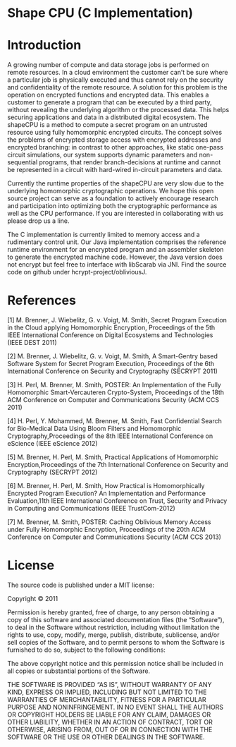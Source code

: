 Shape CPU (C Implementation)
============================

Introduction
============

A growing number of compute and data storage jobs is performed on remote resources. In a cloud environment the customer can’t be sure where a particular job is physically executed and thus cannot rely on the security and confidentiality of the remote resource. A solution for this problem is the operation on encrypted functions and encrypted data. This enables a customer to generate a program that can be executed by a third party, without revealing the underlying algorithm or the processed data. This helps securing applications and data in a distributed digital ecosystem. The shapeCPU is a method to compute a secret program on an untrusted resource using fully homomorphic encrypted circuits. The concept solves the problems of encrypted storage access with encrypted addresses and encrypted branching: in contrast to other approaches, like static one-pass circuit simulations, our system supports dynamic parameters and non-sequential programs, that render branch-decisions at runtime and cannot be represented in a circuit with hard-wired in-circuit parameters and data. 

Currently the runtime properties of the shapeCPU are very slow due to the underlying homomorphic cryptographic operations. We hope this open source project can serve as a foundation to actively encourage research and participation into optimizing both the cryptographic performance as well as the CPU performance. If you are interested in collaborating with us please drop us a line.

The C implementation is currently limited to memory access and a rudimentary control unit. Our Java implementation comprises the reference runtime environment for an encrypted program and an assembler skeleton to generate the encrypted machine code. However, the Java version does not encrypt but feel free to interface with libScarab via JNI. Find the source code on github under hcrypt-project/obliviousJ.

References
==========

[1] M. Brenner, J. Wiebelitz, G. v. Voigt, M. Smith, Secret Program Execution in the Cloud applying Homomorphic Encryption, Proceedings of the 5th IEEE International Conference on Digital Ecosystems and Technologies (IEEE DEST 2011)

[2] M. Brenner, J. Wiebelitz, G. v. Voigt, M. Smith, A Smart-Gentry based Software System for Secret Program Execution, Proceedings of the 6th International Conference on Security and Cryptography (SECRYPT 2011)

[3] H. Perl, M. Brenner, M. Smith, POSTER: An Implementation of the Fully Homomorphic Smart-Vercauteren Crypto-System, Proceedings of the 18th ACM Conference on Computer and Communications Security (ACM CCS 2011)

[4] H. Perl, Y. Mohammed, M. Brenner, M. Smith, Fast Confidential Search for Bio-Medical Data Using Bloom Filters and Homomorphic Cryptography,Proceedings of the 8th IEEE International Conference on eScience (IEEE eScience 2012)

[5] M. Brenner, H. Perl, M. Smith, Practical Applications of Homomorphic Encryption,Proceedings of the 7th International Conference on Security and Cryptography (SECRYPT 2012)

[6] M. Brenner, H. Perl, M. Smith, How Practical is Homomorphically Encrypted Program Execution? An Implementation and Performance Evaluation,11th IEEE International Conference on Trust, Security and Privacy in Computing and Communications (IEEE TrustCom-2012)

[7] M. Brenner, M. Smith, POSTER: Caching Oblivious Memory Access under Fully Homomorphic Encryption, Proceedings of the 20th ACM Conference on Computer and Communications Security (ACM CCS 2013)

License
=======

The source code is published under a MIT license:

Copyright © 2011

Permission is hereby granted, free of charge, to any person obtaining a copy of this software and associated documentation files (the “Software”), to deal in the Software without restriction, including without limitation the rights to use, copy, modify, merge, publish, distribute, sublicense, and/or sell copies of the Software, and to permit persons to whom the Software is furnished to do so, subject to the following conditions:

The above copyright notice and this permission notice shall be included in all copies or substantial portions of the Software.

THE SOFTWARE IS PROVIDED “AS IS”, WITHOUT WARRANTY OF ANY KIND, EXPRESS OR IMPLIED, INCLUDING BUT NOT LIMITED TO THE WARRANTIES OF MERCHANTABILITY, FITNESS FOR A PARTICULAR PURPOSE AND NONINFRINGEMENT. IN NO EVENT SHALL THE AUTHORS OR COPYRIGHT HOLDERS BE LIABLE FOR ANY CLAIM, DAMAGES OR OTHER LIABILITY, WHETHER IN AN ACTION OF CONTRACT, TORT OR OTHERWISE, ARISING FROM, OUT OF OR IN CONNECTION WITH THE SOFTWARE OR THE USE OR OTHER DEALINGS IN THE SOFTWARE.
